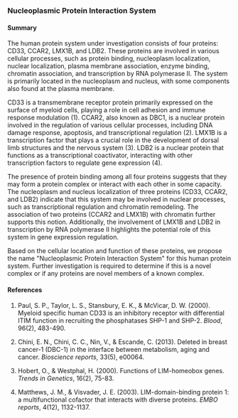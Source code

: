 ### Nucleoplasmic Protein Interaction System

#### Summary

The human protein system under investigation consists of four proteins: CD33, CCAR2, LMX1B, and LDB2. These proteins are involved in various cellular processes, such as protein binding, nucleoplasm localization, nuclear localization, plasma membrane association, enzyme binding, chromatin association, and transcription by RNA polymerase II. The system is primarily located in the nucleoplasm and nucleus, with some components also found at the plasma membrane.

CD33 is a transmembrane receptor protein primarily expressed on the surface of myeloid cells, playing a role in cell adhesion and immune response modulation (1). CCAR2, also known as DBC1, is a nuclear protein involved in the regulation of various cellular processes, including DNA damage response, apoptosis, and transcriptional regulation (2). LMX1B is a transcription factor that plays a crucial role in the development of dorsal limb structures and the nervous system (3). LDB2 is a nuclear protein that functions as a transcriptional coactivator, interacting with other transcription factors to regulate gene expression (4).

The presence of protein binding among all four proteins suggests that they may form a protein complex or interact with each other in some capacity. The nucleoplasm and nucleus localization of three proteins (CD33, CCAR2, and LDB2) indicate that this system may be involved in nuclear processes, such as transcriptional regulation and chromatin remodeling. The association of two proteins (CCAR2 and LMX1B) with chromatin further supports this notion. Additionally, the involvement of LMX1B and LDB2 in transcription by RNA polymerase II highlights the potential role of this system in gene expression regulation.

Based on the cellular location and function of these proteins, we propose the name "Nucleoplasmic Protein Interaction System" for this human protein system. Further investigation is required to determine if this is a novel complex or if any proteins are novel members of a known complex.

#### References

1. Paul, S. P., Taylor, L. S., Stansbury, E. K., & McVicar, D. W. (2000). Myeloid specific human CD33 is an inhibitory receptor with differential ITIM function in recruiting the phosphatases SHP-1 and SHP-2. *Blood*, 96(2), 483-490.

2. Chini, E. N., Chini, C. C., Nin, V., & Escande, C. (2013). Deleted in breast cancer-1 (DBC-1) in the interface between metabolism, aging and cancer. *Bioscience reports*, 33(5), e00064.

3. Hobert, O., & Westphal, H. (2000). Functions of LIM-homeobox genes. *Trends in Genetics*, 16(2), 75-83.

4. Matthews, J. M., & Visvader, J. E. (2003). LIM-domain-binding protein 1: a multifunctional cofactor that interacts with diverse proteins. *EMBO reports*, 4(12), 1132-1137.